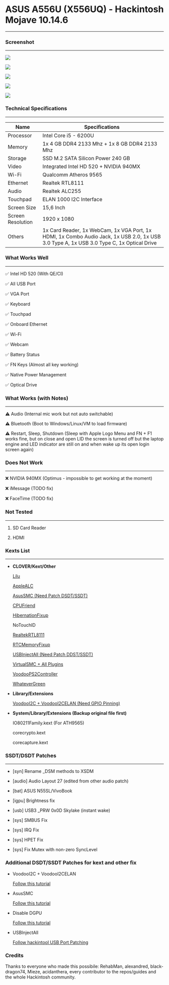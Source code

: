 # ASUS A556U (X556UQ) - Hackintosh Mojave 10.14.6

---

### Screenshot

---

![](Screenshot/Screen%20Shot%202020-02-01%20at%2001.09.34.png)

![](Screenshot/Screen%20Shot%202020-02-01%20at%2001.10.23.png)

![](Screenshot/Screen%20Shot%202020-02-01%20at%2001.15.49.png)

![](Screenshot/Screen%20Shot%202020-02-01%20at%2001.16.55.png)

![](Screenshot/Screen%20Shot%202020-02-01%20at%2001.18.23.png)

### Technical Specifications

---

| Name              | Specifications                                                                                                                           |
| ----------------- | ---------------------------------------------------------------------------------------------------------------------------------------- |
| Processor         | Intel Core i5 - 6200U                                                                                                                    |
| Memory            | 1x 4 GB DDR4 2133 Mhz + 1x 8 GB DDR4 2133 Mhz                                                                                            |
| Storage           | SSD M.2 SATA Silicon Power 240 GB                                                                                                        |
| Video             | Integrated Intel HD 520 + NVIDIA 940MX                                                                                                   |
| Wi-Fi             | Qualcomm Atheros 9565                                                                                                                    |
| Ethernet          | Realtek RTL8111                                                                                                                          |
| Audio             | Realtek ALC255                                                                                                                           |
| Touchpad          | ELAN 1000 I2C Interface                                                                                                                  |
| Screen Size       | 15,6 Inch                                                                                                                                |
| Screen Resolution | 1920 x 1080                                                                                                                              |
| Others            | 1x Card Reader, 1x WebCam, 1x VGA Port, 1x HDMI, 1x Combo Audio Jack, 1x USB 2.0, 1x USB 3.0 Type A, 1x USB 3.0 Type C, 1x Optical Drive |

### What Works Well

---

✅ Intel HD 520 (With QE/CI)

✅ All USB Port

✅ VGA Port

✅ Keyboard

✅ Touchpad

✅ Onboard Ethernet

✅ Wi-Fi

✅ Webcam

✅ Battery Status

✅ FN Keys (Almost all key working)

✅ Native Power Management

✅ Optical Drive

### What Works (with Notes)

---

⚠️ Audio (Internal mic work but not auto switchable)

⚠️ Bluetooth (Boot to Windows/Linux/VM to load firmware)

⚠️ Restart, Sleep, Shutdown (Sleep with Apple Logo Menu and FN + F1 works fine, but on close and open LID the screen is turned off but the laptop engine and LED indicator are still on and when wake up its open login screen again)

### Does Not Work

---

❌ NVIDIA 940MX (Optimus - impossible to get working at the moment)

❌ iMessage (TODO fix)

❌ FaceTime (TODO fix)

### Not Tested

---

1. SD Card Reader

2. HDMI

### Kexts List

---

- **CLOVER/Kext/Other**
  
  [Lilu](https://github.com/acidanthera/Lilu)
  
  [AppleALC](https://github.com/acidanthera/AppleALC)
  
  [AsusSMC (Need Patch DSDT/SSDT)](https://github.com/hieplpvip/AsusSMC)
  
  [CPUFriend](https://github.com/acidanthera/CPUFriend)
  
  [HibernationFixup](https://github.com/acidanthera/HibernationFixup)
  
  NoTouchID
  
  [RealtekRTL8111](https://bitbucket.org/RehabMan/os-x-realtek-network/downloads/)
  
  [RTCMemoryFixup](https://github.com/acidanthera/RTCMemoryFixup)
  
  [USBInjectAll (Need Patch DDST/SSDT)](https://bitbucket.org/RehabMan/os-x-usb-inject-all/downloads/)
  
  [VirtualSMC + All Plugins](https://github.com/acidanthera/VirtualSMC)
  
  [VoodooPS2Controller](https://bitbucket.org/RehabMan/os-x-voodoo-ps2-controller/downloads/)
  
  [WhateverGreen](https://github.com/acidanthera/WhateverGreen)

- **Library/Extensions**
  
  [VoodooI2C + VoodooI2CELAN (Need GPIO Pinning)](https://github.com/alexandred/VoodooI2C)

- **System/Library/Extensions (Backup original file first)**
  
  IO80211Family.kext (For ATH9565)
  
  corecrypto.kext
  
  corecapture.kext

### SSDT/DSDT Patches

---

- [syn] Rename _DSM methods to XSDM

- [audio] Audio Layout 27 (edited from other audio patch)

- [bat] ASUS N55SL/VivoBook

- [igpu] Brightness fix

- [usb] USB3 _PRW 0x0D Skylake (instant wake)

- [sys] SMBUS Fix

- [sys] IRQ Fix

- [sys] HPET Fix

- [sys] Fix Mutex with non-zero SyncLevel

### Additional DSDT/SSDT Patches for kext and other fix

- VoodooI2C + VoodooI2CELAN
  
  [Follow this tutorial](https://voodooi2c.github.io/#Installation/Installation)

- AsusSMC
  
  [Follow this tutorial](https://github.com/hieplpvip/AsusSMC/wiki/Installation-Instruction)

- Disable DGPU
  
  [Follow this tutorial](https://www.insanelymac.com/forum/topic/295584-disabling-nvidia-optimus-card-on-all-laptops/)

- USBInjectAll
  
  [Follow hackintool USB Port Patching](https://www.tonymacx86.com/threads/release-hackintool-v2-8-6.254559/)

### Credits

Thanks to everyone who made this possibile: RehabMan, alexandred, black-dragon74, Mieze, acidanthera, every contributor to the repos/guides and the whole Hackintosh community.
